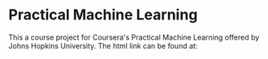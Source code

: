 # Practical Machine Learning
This a course project for Coursera's Practical Machine Learning offered by Johns Hopkins University.
The html link can be found at:
